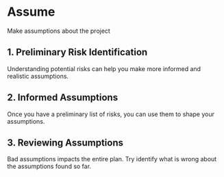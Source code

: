 # Assume

Make assumptions about the project

## 1. Preliminary Risk Identification

Understanding potential risks can help you make more informed and realistic assumptions.

## 2. Informed Assumptions

Once you have a preliminary list of risks, you can use them to shape your assumptions.

## 3. Reviewing Assumptions

Bad assumptions impacts the entire plan. Try identify what is wrong about the assumptions found so far. 
